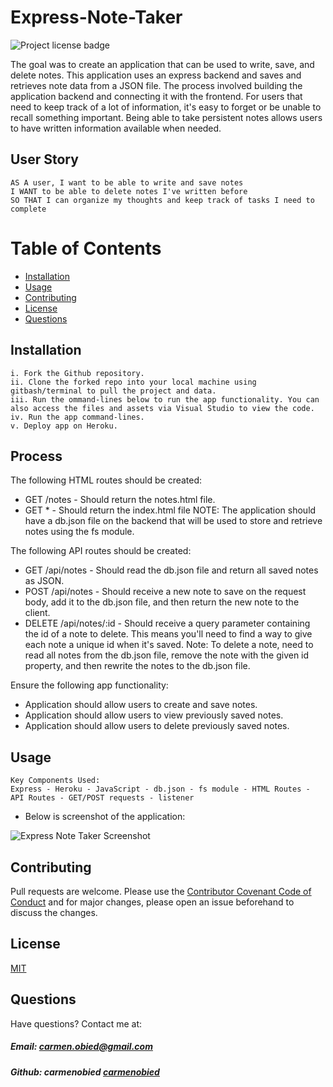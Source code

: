 # Express-Note-Taker
![Project license badge](https://img.shields.io/badge/license-MIT-brightgreen)

The goal was to create an application that can be used to write, save, and delete notes. This application uses an express backend and saves and retrieves note data from a JSON file. The process involved building the application backend and connecting it with the frontend. For users that need to keep track of a lot of information, it's easy to forget or be unable to recall something important. Being able to take persistent notes allows users to have written information available when needed.

## User Story
```
AS A user, I want to be able to write and save notes
I WANT to be able to delete notes I've written before
SO THAT I can organize my thoughts and keep track of tasks I need to complete
```

# Table of Contents

  * [Installation](#Installation)
  * [Usage](#Usage)
  * [Contributing](#Contributing)
  * [License](#License)
  * [Questions](#Questions)

## Installation
```
i. Fork the Github repository.
ii. Clone the forked repo into your local machine using gitbash/terminal to pull the project and data.
iii. Run the ommand-lines below to run the app functionality. You can also access the files and assets via Visual Studio to view the code. 
iv. Run the app command-lines.
v. Deploy app on Heroku.
```

## Process
The following HTML routes should be created:
* GET /notes - Should return the notes.html file.
* GET * - Should return the index.html file
NOTE: The application should have a db.json file on the backend that will be used to store and retrieve notes using the fs module.

The following API routes should be created:
* GET /api/notes - Should read the db.json file and return all saved notes as JSON.
* POST /api/notes - Should receive a new note to save on the request body, add it to the db.json file, and then return the new note to the client.
* DELETE /api/notes/:id - Should receive a query parameter containing the id of a note to delete. This means you'll need to find a way to give each note a unique id when it's saved. 
Note: To delete a note, need to read all notes from the db.json file, remove the note with the given id property, and then rewrite the notes to the db.json file.

Ensure the following app functionality: 
* Application should allow users to create and save notes.
* Application should allow users to view previously saved notes.
* Application should allow users to delete previously saved notes.

## Usage
```
Key Components Used:
Express - Heroku - JavaScript - db.json - fs module - HTML Routes - API Routes - GET/POST requests - listener
```

* Below is screenshot of the application:

![Express Note Taker Screenshot](./Assets/expressNoteTaker_screenshot.png)

## Contributing
Pull requests are welcome. Please use the [Contributor Covenant Code of Conduct](https://www.contributor-covenant.org/version/2/0/code_of_conduct/code_of_conduct.md) and for major changes, please open an issue beforehand to discuss the changes.

## License 
[MIT](https://choosealicense.com/licenses/mit/)

## Questions  
Have questions? Contact me at:
##### Email: carmen.obied@gmail.com
##### Github:  **carmenobied** [carmenobied](https://github.com/carmenobied)